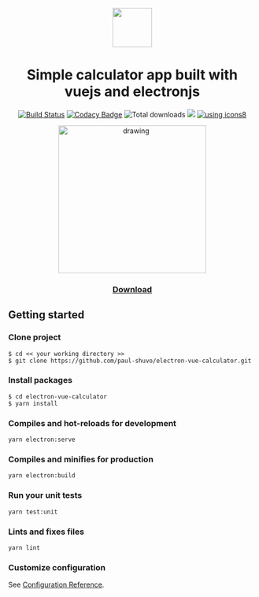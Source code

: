

<div align="center">

  <img src='https://i.imgur.com/RPRx1CK.png' width="80"></img>
  <h1>Simple calculator app built with vuejs and electronjs</h1>

  [![Build Status](https://travis-ci.com/paul-shuvo/electron-vue-calculator.svg?branch=master)](https://travis-ci.com/paul-shuvo/electron-vue-calculator) [![Codacy Badge](https://app.codacy.com/project/badge/Grade/1928c55512c44f7ba713438e107b9611)](https://www.codacy.com/manual/paul-shuvo/electron-vue-calculator?utm_source=github.com&amp;utm_medium=referral&amp;utm_content=paul-shuvo/electron-vue-calculator&amp;utm_campaign=Badge_Grade) ![Total downloads](https://img.shields.io/github/downloads/paul-shuvo/electron-vue-calculator/total)  ![](https://img.shields.io/github/license/paul-shuvo/electron-vue-calculator) <a href="https://icons8.com/">![using icons8](https://img.shields.io/badge/using-icons8-brightgreen)</a>

  <img src="https://i.imgur.com/fh2Fsca.png" alt="drawing" width="300"/>

  ### [Download](https://github.com/paul-shuvo/electron-vue-calculator/releases)
</div>


## Getting started
### Clone project
```
$ cd << your working directory >>
$ git clone https://github.com/paul-shuvo/electron-vue-calculator.git
```

### Install packages

```
$ cd electron-vue-calculator
$ yarn install 
```

### Compiles and hot-reloads for development
```
yarn electron:serve
```

  

### Compiles and minifies for production

```
yarn electron:build
```


### Run your unit tests

```
yarn test:unit
```

### Lints and fixes files

```
yarn lint
```

### Customize configuration

See [Configuration Reference](https://cli.vuejs.org/config/).
